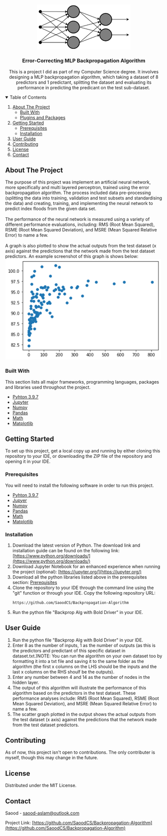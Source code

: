 
<!-- PROJECT LOGO -->
<br />
<p align="center">
  <a href="https://github.com/SaoodCS/Backpropagation-Algorithm">
    <img src="Multi-Layer_Neural_Network-Vector-Blank.svg" alt="Logo" width="300">
  </a>

  <h3 align="center">Error-Correcting MLP Backpropagation Algorithm</h3>

  <p align="center">
    This is a project I did as part of my Computer Science degree. It involves designing a MLP backpropagation algorithm, which taking a dataset of 8 predictors and 1 predictant, splitting the dataset and evaluating its performance in predicting the predicant on the test sub-dataset.
  </p>
</p>



<!-- TABLE OF CONTENTS -->
<details open="open">
  <summary>Table of Contents</summary>
  <ol>
    <li>
      <a href="#about-the-project">About The Project</a>
      <ul>
        <li><a href="#built-with">Built With</a></li>
        <li><a href="#plugins-and-packages">Plugins and Packages</a></li> 
      </ul>
    </li>
    <li>
      <a href="#getting-started">Getting Started</a>
      <ul>
        <li><a href="#prerequisites">Prerequisites</a></li>
        <li><a href="#installation">Installation</a></li>
      </ul>
    </li>
    <li><a href="#user-guide">User Guide</a></li>
    <li><a href="#contributing">Contributing</a></li>
    <li><a href="#license">License</a></li>
    <li><a href="#contact">Contact</a></li>
  </ol>
</details>



<!-- ABOUT THE PROJECT -->
## About The Project

The purpose of this project was implement an artificial neural network, more specifically and multi layered perceptron, trained using the error backpropagation algorithm. The process included data pre-processing (splitting the data into training, validation and test subsets and standardising the data) and creating, training, and implementing the neural network to predict index floods from the given data set.
<br><br>
The performance of the neural network is measured using a variety of different performance evaluations, including: RMS (Root Mean Squared), RSME (Root Mean Squared Deviation), and MSRE (Mean Squared Relative Error) to name a few.
<br><br>
A graph is also plotted to show the actual outputs from the test dataset (x axis) against the predictions that the network made from the test dataset predictors. An example screenshot of this graph is shows below:
<br>
<img src="output.png" alt="Logo" width="500">




### Built With

This section lists all major frameworks, programming languages, packages and libraries used throughout the project.
* [Pyhton 3.9.7](https://www.python.org/downloads/release/python-397/)
* [Jupyter](https://jupyter.org/)
* [Numpy](https://numpy.org/doc/stable/)
* [Pandas](https://pandas.pydata.org/)
* [Math](https://docs.python.org/3/library/math.html)
* [Matplotlib](https://matplotlib.org/)

<!-- GETTING STARTED -->
## Getting Started

To set up this project, get a local copy up and running by either cloning this repository to your IDE,
or downloading the ZIP file of the repository and opening it in your IDE.


### Prerequisites

You will need to install the following software in order to run this project.
* [Pyhton 3.9.7](https://www.python.org/downloads/release/python-397/)
* [Jupyer](https://jupyter.org/)
* [Numpy](https://numpy.org/doc/stable/)
* [Pandas](https://pandas.pydata.org/)
* [Math](https://docs.python.org/3/library/math.html)
* [Matplotlib](https://matplotlib.org/)

### Installation
1. Download the latest version of Python. The download link and installation guide can be
found on the following link: [https://www.python.org/downloads/](https://www.python.org/downloads/)
2. Download Jupyter Notebook for an enhanced experience when running the project (optional): [https://jupyter.org/](https://jupyter.org/)
3. Download all the python libraries listed above in the prerequisites section: <a href="#prerequisites">Prerequisites</a>
3. Clone the repository to your IDE through the command line using the "git" function or through your IDE. Copy the following repository URL:
   ```sh
   https://github.com/SaoodCS/Backpropagation-Algorithm
   ```
4. Run the python file "Backprop Alg with Bold Driver" in your IDE. 



<!-- USAGE EXAMPLES -->
## User Guide
1. Run the python file "Backprop Alg with Bold Driver" in your IDE. 
2. Enter 8 as the number of inputs, 1 as the number of outputs (as this is the predictors and predictant of this specific dataset in dataset.txt.)NOTE: You can run the algorithm on your own dataset too by formatting it into a txt file and saving it to the same folder
as the algorithm (the first x columns on the LHS should be the inputs and the last x columns on the RHS shoulf be the outputs).
3. Enter any number between 4 and 14 as the number of nodes in the hidden layer. 
4. The output of this algorithm will illustrate the performance of this algorithm based on the predictors in the test dataset. These performance analyses include: RMS (Root Mean Squared), RSME (Root Mean Squared Deviation), and MSRE (Mean Squared Relative Error) to name a few. 
5. The scatter graph plotted in the output shows the actual outputs from the test dataset (x axis) against the predictions that the network made from the test dataset predictors.



<!-- CONTRIBUTING -->
## Contributing
As of now, this project isn't open to contributions. The only contributer is myself, though this may change in the future.



<!-- LICENSE -->
## License

Distributed under the MIT License.



<!-- CONTACT -->
## Contact

Saood - saood-aslam@outlook.com

Project Link: [https://github.com/SaoodCS/Backpropagation-Algorithm](https://github.com/SaoodCS/Backpropagation-Algorithm)
